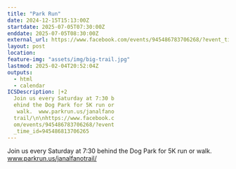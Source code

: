 ```yaml
---
title: "Park Run"
date: 2024-12-15T15:13:00Z
startdate: 2025-07-05T07:30:00Z
enddate: 2025-07-05T08:30:00Z
external_url: https://www.facebook.com/events/945486783706268/?event_time_id=945486813706265
layout: post
location: 
feature-img: "assets/img/big-trail.jpg"
lastmod: 2025-02-04T20:52:04Z
outputs:
  - html
  - calendar
ICSDescription: |+2
  Join us every Saturday at 7:30 b  ehind the Dog Park for 5K run or   walk.  www.parkrun.us/janalfano  trail/\n\nhttps://www.facebook.c  om/events/945486783706268/?event  _time_id=945486813706265
---
```


Join us every Saturday at 7&#58;30 behind the Dog Park for 5K run or walk.  www.parkrun.us/janalfanotrail/<br>
  <br>
  
